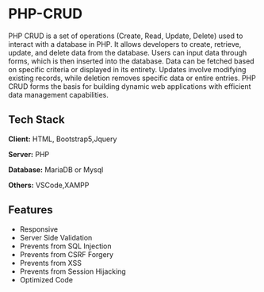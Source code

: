 # PHP-CRUD
PHP CRUD is a set of operations (Create, Read, Update, Delete) used to interact with a database in PHP. It allows developers to create, retrieve, update, and delete data from the database. Users can input data through forms, which is then inserted into the database. Data can be fetched based on specific criteria or displayed in its entirety. Updates involve modifying existing records, while deletion removes specific data or entire entries. PHP CRUD forms the basis for building dynamic web applications with efficient data management capabilities.
## Tech Stack

**Client:** HTML, Bootstrap5,Jquery

**Server:** PHP

**Database:** MariaDB or Mysql

**Others:** VSCode,XAMPP


## Features

- Responsive
- Server Side Validation
- Prevents from SQL Injection
- Prevents from CSRF Forgery
- Prevents from XSS
- Prevents from Session Hijacking
- Optimized Code

